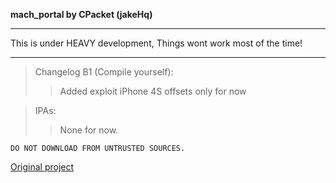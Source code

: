 **mach_portal by CPacket (jakeHq)**

----------
This is under HEAVY development, Things wont work most of the time!


----------
> Changelog
> B1 (Compile yourself):
>> Added exploit
>> iPhone 4S offsets only for now

>IPAs:
>> None for now.

    DO NOT DOWNLOAD FROM UNTRUSTED SOURCES.

[Original project](https://github.com/Mint-Fans/linux-package/tree/IOS)
